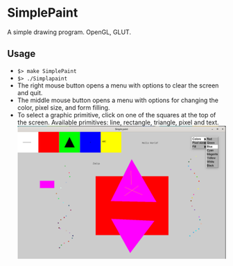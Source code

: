 # SimplePaint
A simple drawing program. OpenGL, GLUT.

## Usage
- `$> make SimplePaint`
- `$> ./Simplapaint`
- The right mouse button opens a menu with options to clear the screen and quit.
- The middle mouse button opens a menu with options for changing the color, pixel size, and form filling.
- To select a graphic primitive, click on one of the squares at the top of the screen. Available primitives: line, rectangle, triangle, pixel and text.
  <img src="./misc/simple_paint_01.png" alt="simple_paint" width="700"/>
